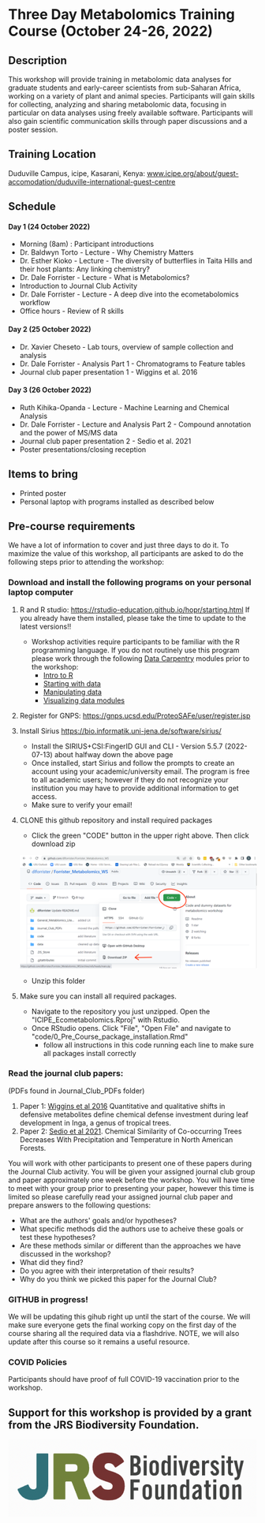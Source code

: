 # Three Day Metabolomics Training Course (October 24-26, 2022)

## Description
This workshop will provide training in metabolomic data analyses for graduate students and early-career scientists from sub-Saharan Africa, working on a variety of plant and animal species. Participants will gain skills for collecting, analyzing and sharing metabolomic data, focusing in particular on data analyses using freely available software. Participants will also gain scientific communication skills through paper discussions and a poster session. 


## Training Location
Duduville Campus, icipe, Kasarani, Kenya: 
www.icipe.org/about/guest-accomodation/duduville-international-guest-centre

## Schedule
#### Day 1 (24 October 2022)
* Morning (8am) : Participant introductions
* Dr. Baldwyn Torto - Lecture - Why Chemistry Matters 
* Dr. Esther Kioko - Lecture - The diversity of butterflies in Taita Hills and their host plants: Any linking chemistry?
* Dr. Dale Forrister - Lecture - What is Metabolomics?
* Introduction to Journal Club Activity
* Dr. Dale Forrister - Lecture - A deep dive into the ecometabolomics workflow
* Office hours -  Review of R skills

#### Day 2 (25 October 2022)
* Dr. Xavier Cheseto -  Lab tours, overview of sample collection and analysis
* Dr. Dale Forrister - Analysis Part 1 - Chromatograms to Feature tables
* Journal club paper presentation 1 - Wiggins et al. 2016

#### Day 3 (26 October 2022)
* Ruth Kihika-Opanda - Lecture - Machine Learning and Chemical Analysis
* Dr. Dale Forrister - Lecture and Analysis Part 2 - Compound annotation and the power of MS/MS data
* Journal club paper presentation 2 - Sedio et al. 2021
* Poster presentations/closing reception

## Items to bring
* Printed poster
* Personal laptop with programs installed as described below

## Pre-course requirements
We have a lot of information to cover and just three days to do it. To maximize the value of this workshop, all participants are asked to do the following steps prior to attending the workshop:
### Download and install the following programs on your personal laptop computer
1. R and R studio: https://rstudio-education.github.io/hopr/starting.html
     If you already have them installed, please take the time to update to the latest versions!!

     - Workshop activities require participants to be familiar with the R programming language.  If you do not routinely use this program please work through the following [Data Carpentry](https://datacarpentry.org/) modules prior to the workshop:
       - [Intro to R](https://datacarpentry.org/R-ecology-lesson/01-intro-to-r.html)
       - [Starting with data](https://datacarpentry.org/R-ecology-lesson/02-starting-with-data.html)
       - [Manipulating data](https://datacarpentry.org/R-ecology-lesson/03-dplyr.html)
       - [Visualizing data modules](https://datacarpentry.org/R-ecology-lesson/04-visualization-ggplot2.html)
2. Register for GNPS: https://gnps.ucsd.edu/ProteoSAFe/user/register.jsp

3. Install Sirius https://bio.informatik.uni-jena.de/software/sirius/ 
     - Install the SIRIUS+CSI:FingerID GUI and CLI - Version 5.5.7 (2022-07-13) about halfway down the above page
     - Once installed, start Sirius and follow the prompts to create an account using your academic/university email. The program is free to all academic users; however if they do not recognize your institution you may have to provide additional information to get access. 
     - Make sure to verify your email!
4. CLONE this github repository and install required packages
     - Click the green "CODE" button in the upper right above. Then click download zip
      
      ![GitHub Logo](/code/images/clone_github.png)
     - Unzip this folder 
     
5. Make sure you can install all required packages.
     - Navigate to the repository you just unzipped. Open the "ICIPE_Ecometabolomics.Rproj" with Rstudio. 
     - Once RStudio opens. Click "File", "Open File" and navigate to "code/0_Pre_Course_package_installation.Rmd"
          - follow all instructions in this code running each line to make sure all packages install correctly
          
 
### Read the journal club papers:

(PDFs found in Journal_Club_PDFs folder)

1. Paper 1: [Wiggins et al 2016](https://github.com/dlforrister/Forrister_Metabolomics_WS/blob/main/Journal_Club_PDFs/Wiggins2016.pdf) Quantitative and qualitative shifts in defensive metabolites define chemical defense investment during leaf development in Inga, a genus of tropical trees.
2. Paper 2: [Sedio et al 2021](https://github.com/dlforrister/Forrister_Metabolomics_WS/blob/main/Journal_Club_PDFs/Sedio2021.pdf). Chemical Similarity of Co-occurring Trees Decreases With Precipitation and Temperature in North American Forests. 

You will work with other participants to present one of these papers during the Journal Club activity.  You will be given your assigned journal club group and paper approximately one week before the workshop. You will have time to meet with your group prior to presenting your paper, however this time is limited so please carefully read your assigned journal club paper and prepare answers to the following questions: 
- What are the authors' goals and/or hypotheses?
- What specific methods did the authors use to acheive these goals or test these hypotheses?
- Are these methods similar or different than the approaches we have discussed in the workshop?
- What did they find? 
- Do you agree with their interpretation of their results?
- Why do you think we picked this paper for the Journal Club?

### GITHUB in progress!
We will be updating this gihub right up until the start of the course. We will make sure everyone gets the final working copy on the first day of the course sharing all the required data via a flashdrive. NOTE, we will also update after this course so it remains a useful resource.
     
### COVID Policies
Participants should have proof of full COVID-19 vaccination prior to the workshop.


## Support for this workshop is provided by a grant from the JRS Biodiversity Foundation.
![GitHub Logo](/code/images/JRS_LOGO.png)
